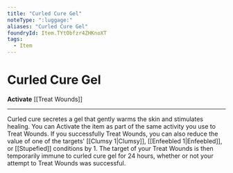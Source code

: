 ```yaml
---
title: "Curled Cure Gel"
noteType: ":luggage:"
aliases: "Curled Cure Gel"
foundryId: Item.TYtObfzr4ZHKnoXT
tags:
  - Item
---
```


# Curled Cure Gel

**Activate** [[Treat Wounds]]

* * *

Curled cure secretes a gel that gently warms the skin and stimulates healing. You can Activate the item as part of the same activity you use to Treat Wounds. If you successfully Treat Wounds, you can also reduce the value of one of the targets' [[Clumsy 1|Clumsy]], [[Enfeebled 1|Enfeebled]], or [[Stupefied]] conditions by 1. The target of your Treat Wounds is then temporarily immune to curled cure gel for 24 hours, whether or not your attempt to Treat Wounds was successful.
